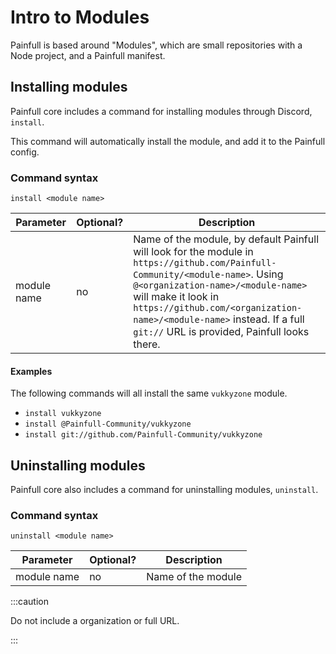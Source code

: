 # Intro to Modules
Painfull is based around "Modules", which are small repositories with a Node project, and a Painfull manifest.

## Installing modules

Painfull core includes a command for installing modules through Discord, `install`.

This command will automatically install the module, and add it to the Painfull config.

### Command syntax

`install <module name>`

| Parameter | Optional? | Description |
| ----------- | ----------- | ----------- |
| module name | no       | Name of the module, by default Painfull will look for the module in `https://github.com/Painfull-Community/<module-name>`. Using `@<organization-name>/<module-name>` will make it look in `https://github.com/<organization-name>/<module-name>` instead. If a full `git://` URL is provided, Painfull looks there. |

#### Examples

The following commands will all install the same `vukkyzone` module.

- `install vukkyzone`
- `install @Painfull-Community/vukkyzone`
- `install git://github.com/Painfull-Community/vukkyzone`

## Uninstalling modules

Painfull core also includes a command for uninstalling modules, `uninstall`.

### Command syntax 

`uninstall <module name>`

| Parameter | Optional? | Description |
| ----------- | ----------- | ----------- |
| module name | no       | Name of the module |

:::caution 

Do not include a organization or full URL.

:::